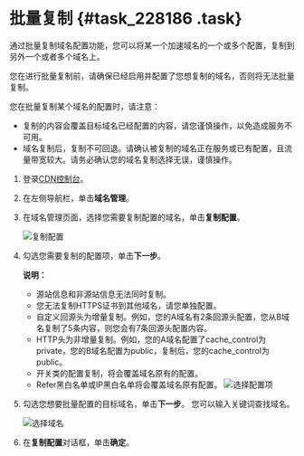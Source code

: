 # 批量复制 {#task_228186 .task}

通过批量复制域名配置功能，您可以将某一个加速域名的一个或多个配置，复制到另外一个或者多个域名上。

您在进行批量复制前，请确保已经启用并配置了您想复制的域名，否则将无法批量复制。

您在批量复制某个域名的配置时，请注意：

-   复制的内容会覆盖目标域名已经配置的内容，请您谨慎操作，以免造成服务不可用。
-   域名复制后，复制不可回退。请确认被复制的域名正在服务或已有配置，且流量带宽较大。请务必确认您的域名复制选择无误，谨慎操作。

1.  登录[CDN控制台](https://cdn.console.aliyun.com)。
2.  在左侧导航栏，单击**域名管理**。
3.  在域名管理页面，选择您需要复制配置的域名，单击**复制配置**。 

    ![复制配置](http://static-aliyun-doc.oss-cn-hangzhou.aliyuncs.com/assets/img/17043/15665280838715_zh-CN.png)

4.  勾选您需要复制的配置项，单击**下一步**。 

    **说明：** 

    -   源站信息和非源站信息无法同时复制。
    -   您无法复制HTTPS证书到其他域名，请您单独配置。
    -   自定义回源头为增量复制。例如，您的A域名有2条回源头配置，您从B域名复制了5条内容，则您会有7条回源头配置内容。
    -   HTTP头为非增量复制。例如，您的A域名配置了cache\_control为private，您的B域名配置为public，复制后，您的cache\_control为public。
    -   开关类的配置复制，将会覆盖域名原有的配置。
    -   Refer黑白名单或IP黑白名单将会覆盖域名原有配置。
    ![选择配置项](http://static-aliyun-doc.oss-cn-hangzhou.aliyuncs.com/assets/img/17043/15665280848716_zh-CN.png)

5.  勾选您想要批量配置的目标域名，单击**下一步**。 您可以输入关键词查找域名。

    ![选择域名](http://static-aliyun-doc.oss-cn-hangzhou.aliyuncs.com/assets/img/17043/15665280848717_zh-CN.png)

6.  在**复制配置**对话框，单击**确定**。

